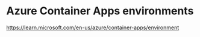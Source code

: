 # Azure Container Apps environments

https://learn.microsoft.com/en-us/azure/container-apps/environment

